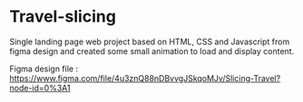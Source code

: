 # Travel-slicing
Single landing page web project based on HTML, CSS and Javascript from figma design and created some small animation to load and display content.

Figma design file : https://www.figma.com/file/4u3znQ88nDBvvgJSkqoMJv/Slicing-Travel?node-id=0%3A1
